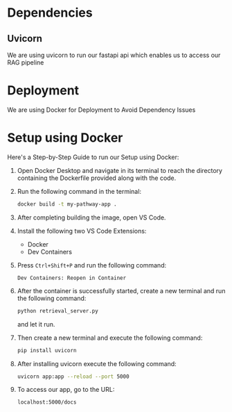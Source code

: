 # Dependencies
## Uvicorn
We are using uvicorn to run our fastapi api which enables us to access our RAG pipeline

# Deployment
We are using Docker for Deployment to Avoid Dependency Issues

# Setup using Docker

Here's a Step-by-Step Guide to run our Setup using Docker:

1. Open Docker Desktop and navigate in its terminal to reach the directory containing the Dockerfile provided along with the code.
2. Run the following command in the terminal:

    ```bash
    docker build -t my-pathway-app .
    ```

3. After completing building the image, open VS Code.
4. Install the following two VS Code Extensions:
    - Docker
    - Dev Containers

5. Press `Ctrl+Shift+P` and run the following command:

    ```
    Dev Containers: Reopen in Container
    ```

6. After the container is successfully started, create a new terminal and run the following command:

    ```bash
    python retrieval_server.py
    ```

   and let it run.

7. Then create a new terminal and execute the following command:

    ```bash
    pip install uvicorn
    ```

8. After installing uvicorn execute the following command:

    ```bash
    uvicorn app:app --reload --port 5000
    ```

9. To access our app, go to the URL:

    ```
    localhost:5000/docs
    ```

